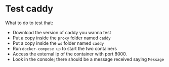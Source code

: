 # Test caddy

What to do to test that:

- Download the version of caddy you wanna test
- Put a copy inside the `proxy` folder named `caddy`
- Put a copy inside the `ws` folder named `caddy`
- Run `docker-compose up` to start the two containers
- Access the external ip of the container with port 8000.
- Look in the console; there should be a message received saying `Message`
